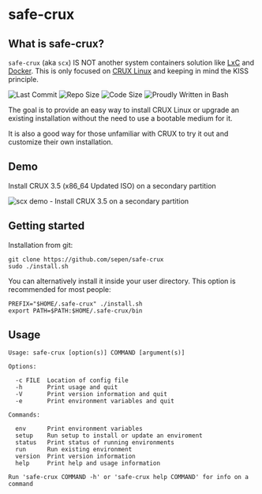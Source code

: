 
# safe-crux


## What is safe-crux?

`safe-crux` (aka `scx`) IS NOT another system containers solution like [LxC](https://linuxcontainers.org)
and [Docker](https://www.docker.com). This is only focused on [CRUX Linux](https://crux.nu) and keeping in mind the KISS principle.

![Last Commit](https://img.shields.io/github/last-commit/sepen/safe-crux)
![Repo Size](https://img.shields.io/github/repo-size/sepen/safe-crux)
![Code Size](https://img.shields.io/github/languages/code-size/sepen/safe-crux)
![Proudly Written in Bash](https://img.shields.io/badge/written%20in-bash-ff69b4)

The goal is to provide an easy way to install CRUX Linux or upgrade an existing installation without
the need to use a bootable medium for it.

It is also a good way for those unfamiliar with CRUX to try it out and customize their own installation.


## Demo

Install CRUX 3.5 (x86_64 Updated ISO) on a secondary partition

![scx demo - Install CRUX 3.5 on a secondary partition](demo/setup-on-a-secondary-partition.gif)

## Getting started

Installation from git:

```console
git clone https://github.com/sepen/safe-crux
sudo ./install.sh
```

You can alternatively install it inside your user directory. This option is recommended for most people:
```console
PREFIX="$HOME/.safe-crux" ./install.sh
export PATH=$PATH:$HOME/.safe-crux/bin
```

## Usage

```
Usage: safe-crux [option(s)] COMMAND [argument(s)]

Options:

  -c FILE  Location of config file
  -h       Print usage and quit
  -V       Print version information and quit
  -e       Print environment variables and quit

Commands:

  env      Print environment variables
  setup    Run setup to install or update an enviroment
  status   Print status of running environments
  run      Run existing environment
  version  Print version information
  help     Print help and usage information

Run 'safe-crux COMMAND -h' or 'safe-crux help COMMAND' for info on a command
```
